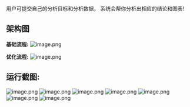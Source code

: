 用户可提交自己的分析目标和分析数据， 系统会帮你分析出相应的结论和图表!
## 架构图
**基础流程:**
![image.png](https://cdn.nlark.com/yuque/0/2024/png/34300248/1713597950994-71a92b64-c0f5-435e-a9e6-19a444f9bcb8.png#averageHue=%23f8f8f8&clientId=u8d657a8c-03dc-4&from=paste&height=386&id=u170485d9&originHeight=512&originWidth=959&originalType=binary&ratio=1.3249999284744263&rotation=0&showTitle=false&size=67484&status=done&style=none&taskId=uba7ff88d-2ded-4522-9d56-c77a94ed49a&title=&width=723.7736239760934)

**优化流程:**
![image.png](https://cdn.nlark.com/yuque/0/2024/png/34300248/1713598492702-34f3e4a2-2f6b-498b-a0b3-40283dd3bd8e.png#averageHue=%23f8f8f8&clientId=u8d657a8c-03dc-4&from=paste&height=450&id=ue8337661&originHeight=596&originWidth=1161&originalType=binary&ratio=1.3249999284744263&rotation=0&showTitle=false&size=91189&status=done&style=none&taskId=u78209be4-d10d-46b7-8b0b-bbaa1a8ec65&title=&width=876.2264623944154)

## 运行截图:
![image.png](https://cdn.nlark.com/yuque/0/2024/png/34300248/1713600354792-ea02093c-8a5e-44a4-bdd0-bc9454581777.png#averageHue=%239fd8aa&clientId=u8d657a8c-03dc-4&from=paste&height=588&id=ua86697ca&originHeight=779&originWidth=1815&originalType=binary&ratio=1.3249999284744263&rotation=0&showTitle=false&size=270906&status=done&style=none&taskId=u28a1d4cf-00a1-4719-90d4-a2db6a53420&title=&width=1369.8113946992798)
![image.png](https://cdn.nlark.com/yuque/0/2024/png/34300248/1713600387608-a7cd4cf8-76a7-45ce-82f0-0b99809d0df9.png#averageHue=%23f7f7f7&clientId=u8d657a8c-03dc-4&from=paste&height=583&id=u8d6d1806&originHeight=772&originWidth=1870&originalType=binary&ratio=1.3249999284744263&rotation=0&showTitle=false&size=74358&status=done&style=none&taskId=uc75d949b-0d9f-44a7-9d73-2f886bb9674&title=&width=1411.3208309022884)
![image.png](https://cdn.nlark.com/yuque/0/2024/png/34300248/1713600453114-bf7f7685-a50c-4480-8f1d-8478e1c0baba.png#averageHue=%23f5f5f5&clientId=u8d657a8c-03dc-4&from=paste&height=635&id=u13b865be&originHeight=842&originWidth=1801&originalType=binary&ratio=1.3249999284744263&rotation=0&showTitle=false&size=130383&status=done&style=none&taskId=u97040fe3-536e-459b-9c69-c0fc21b0ff6&title=&width=1359.2453563930596)
![image.png](https://cdn.nlark.com/yuque/0/2024/png/34300248/1713600404663-0253437c-e0c2-4107-a474-5688336c09fd.png#averageHue=%23f9f9f9&clientId=u8d657a8c-03dc-4&from=paste&height=589&id=uaa3efcbd&originHeight=781&originWidth=1812&originalType=binary&ratio=1.3249999284744263&rotation=0&showTitle=false&size=60192&status=done&style=none&taskId=u111f17e2-eda3-437c-95ec-c70893846e7&title=&width=1367.5472436336613)
![image.png](https://cdn.nlark.com/yuque/0/2024/png/34300248/1713600526629-bbda09a1-f36b-4199-870c-1ec49fdd24f1.png#averageHue=%23f8f8f8&clientId=u8d657a8c-03dc-4&from=paste&height=480&id=u14f322c7&originHeight=636&originWidth=1750&originalType=binary&ratio=1.3249999284744263&rotation=0&showTitle=false&size=59481&status=done&style=none&taskId=u8ceeefe4-cd35-490e-80b1-d57bb1f0934&title=&width=1320.7547882775427)
![image.png](https://cdn.nlark.com/yuque/0/2024/png/34300248/1713600541032-b85068b9-8927-4e2f-886e-681cfc77243f.png#averageHue=%23f0f0f0&clientId=u8d657a8c-03dc-4&from=paste&height=590&id=uaae6345e&originHeight=782&originWidth=1861&originalType=binary&ratio=1.3249999284744263&rotation=0&showTitle=false&size=65208&status=done&style=none&taskId=u1ce037d0-a161-4282-a931-36a645fee25&title=&width=1404.5283777054324)
![image.png](https://cdn.nlark.com/yuque/0/2024/png/34300248/1713600555687-ec63c516-81e5-4528-bd48-441dea5e69ba.png#averageHue=%23f8f8f8&clientId=u8d657a8c-03dc-4&from=paste&height=611&id=u522b0689&originHeight=809&originWidth=1862&originalType=binary&ratio=1.3249999284744263&rotation=0&showTitle=false&size=69045&status=done&style=none&taskId=u900b3881-5956-4492-b93e-4cc2c52a7c8&title=&width=1405.2830947273053)
